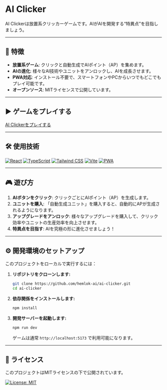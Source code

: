 # AI Clicker

AI Clickerは放置系クリッカーゲームです。AIがAIを開発する“特異点”を目指しましょう。

----

## 🚀 特徴

-   **放置系ゲーム**: クリックと自動生成でAIポイント（AP）を集めます。
-   **AIの進化**: 様々なAI技術やユニットをアンロックし、AIを成長させます。
-   **PWA対応**: インストール不要で、スマートフォンやPCからいつでもどこでもプレイ可能です。
-   **オープンソース**: MITライセンスで公開しています。

----

## ▶️ ゲームをプレイする

[AI Clickerをプレイする](https://hemlok-ai.github.io/ai-clicker)

----

## 🛠️ 使用技術

[![React](https://img.shields.io/badge/React-61DAFB?style=for-the-badge&logo=react&logoColor=white)](https://react.dev/) [![TypeScript](https://img.shields.io/badge/TypeScript-3178C6?style=for-the-badge&logo=typescript&logoColor=white)](https://www.typescriptlang.org/) [![Tailwind CSS](https://img.shields.io/badge/Tailwind_CSS-06B6D4?style=for-the-badge&logo=tailwindcss&logoColor=white)](https://tailwindcss.com/) [![Vite](https://img.shields.io/badge/Vite-646CFF?style=for-the-badge&logo=vite&logoColor=white)](https://vitejs.dev/) [![PWA](https://img.shields.io/badge/PWA-5A0FC8?style=for-the-badge&logo=pwa&logoColor=white)](https://web.dev/progressive-web-apps/)

----

## 🎮 遊び方

1.  **AIボタンをクリック**: クリックごとにAIポイント（AP）を生成します。
2.  **ユニットを購入**: 「自動生成ユニット」を購入すると、自動的にAPが生成されるようになります。
3.  **アップグレードをアンロック**: 様々なアップグレードを購入して、クリック効率やユニットの生産効率を向上させます。
4.  **特異点を目指す**: AIを究極の形に進化させましょう！

----

## ⚙️ 開発環境のセットアップ

このプロジェクトをローカルで実行するには：

1.  **リポジトリをクローンします:**
    ```bash
    git clone https://github.com/hemlok-ai/ai-clicker.git
    cd ai-clicker
    ```

2.  **依存関係をインストールします:**
    ```bash
    npm install
    ```

3.  **開発サーバーを起動します:**
    ```bash
    npm run dev
    ```
    ゲームは通常 `http://localhost:5173` で利用可能になります。

----

## 📜 ライセンス

このプロジェクトはMITライセンスの下で公開されています。

[![License: MIT](https://img.shields.io/badge/License-MIT-yellow.svg)](https://opensource.org/licenses/MIT)